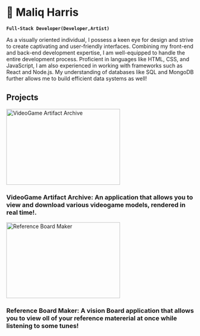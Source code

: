 #  🤖  Maliq Harris 

**`Full-Stack Developer(Developer,Artist)`**

As a visually oriented individual, I possess a keen eye for design and strive to create captivating and user-friendly interfaces. Combining my front-end and back-end development expertise, I am well-equipped to handle the entire development process. Proficient in languages like HTML, CSS, and JavaScript, I am also experienced in working with frameworks such as React and Node.js. My understanding of databases like SQL and MongoDB further allows me to build efficient data systems as well!


## Projects

<img src="https://i.ytimg.com/an_webp/1IZ8W4Q6Ua4/mqdefault_6s.webp?du=3000&sqp=CLaQwaUG&rs=AOn4CLCOaNfbWV4NRMVVND_39lZcA619SA" alt="VideoGame Artifact Archive" width="300" height="200">

### VideoGame Artifact Archive: An application that allows you to view and download various videogame models, rendered in real time!.

<img src="https://i.giphy.com/media/kea1PyCHpR45XKtFj1/giphy.webp" alt="Reference Board Maker" width="300" height="200">

### Reference Board Maker: A vision Board application that allows you to view oll of your reference matererial at once while listening to some tunes!

